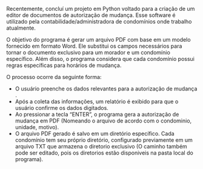 

Recentemente, concluí um projeto em Python voltado para a criação de um editor de documentos de autorização de mudança. Esse software é utilizado pela contabilidade/administradora de condomínios onde trabalho atualmente.

O objetivo do programa é gerar um arquivo PDF com base em um modelo fornecido em formato Word. Ele substitui os campos necessários para tornar o documento exclusivo para um morador e um condomínio específico. Além disso, o programa considera que cada condomínio possui regras específicas para horários de mudança.

O processo ocorre da seguinte forma:

* O usuário preenche os dados relevantes para a autorização de mudança .
* Após a coleta das informações, um relatório é exibido para que o usuário confirme os dados digitados.
* Ao pressionar a tecla “ENTER”, o programa gera a autorização de mudança em PDF (Nomeando o arquivo de acordo com o condominio, unidade, motivo).
* O arquivo PDF gerado é salvo em um diretório específico. Cada condomínio tem seu próprio diretório, configurado previamente em um arquivo TXT que armazena o diretorio exclusivo (O caminho também pode ser editado, pois os diretorios estão disponiveis na pasta local do programa).


